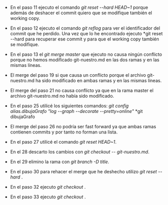 - En el paso 11 ejecuto el comando *git reset --hard HEAD~1* porque además de
deshacer el commit quiero que se modifique también el working copy.

- En el paso 12 ejecuto el comando *git reflog* para ver el identificador del 
commit que he perdido. Una vez que lo he encontrado ejecuto *git reset --hard
<identificador> para recuperar ese commit y para que el working copy también 
se modifique.

- En el paso 13 el *git merge master* que ejecuto no causa ningún conflicto
porque no hemos modificado git-nuestro.md en las dos ramas y en las mismas
líneas.

- El merge del paso 19 si que causa un conflicto porque el archivo 
git-nuestro.md ha sido modificado en ambas ramas y en las mismas líneas.

- El merge del paso 21 no causa conflicto ya que en la rama master el archivo
git-nuestro.md no había sido modificado.

- En el paso 25 utilicé los siguientes comandos:
   *git config alias.dibujaGrafo "log --graph --decorate --pretty=online"*
   *git dibujaGrafo

- El merge del paso 26 no podría ser fast forward ya que ambas ramas contienen
commits y por tanto no forman una lista.

- En el paso 27 utilicé el comando *git reset HEAD~1*.

- En el 28 descarto los cambios con *git checkout -- git-nuestro.md*.

- En el 29 elimino la rama con *git branch -D title*.

- En el paso 30 para rehacer el merge que he deshecho utilizo
*git reset --hard <indentificador>*.

- En el paso 32 ejecuto *git checkout <identificadorDelCommit>*.

- En el paso 33 ejecuto *git checkout <identificadorDelCommit>*.



 
